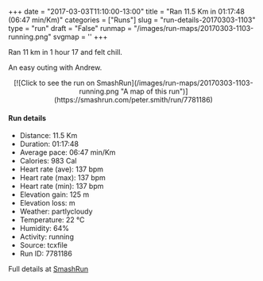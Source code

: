+++
date = "2017-03-03T11:10:00-13:00"
title = "Ran 11.5 Km in 01:17:48 (06:47 min/Km)"
categories = ["Runs"]
slug = "run-details-20170303-1103"
type = "run"
draft = "False"
runmap = "/images/run-maps/20170303-1103-running.png"
svgmap = '<polyline points="0 56, 1 60, 2 60, 5 57, 8 54, 10 51, 10 51, 12 50, 18 48, 24 50, 27 46, 27 45, 27 45, 28 44, 29 45, 35 44, 40 45, 44 46, 47 47, 55 54, 62 56, 67 56, 76 54, 79 53, 82 51, 89 53, 92 54, 96 52, 99 50, 100 48, 100 47, 98 43, 97 40, 97 44, 100 48, 95 52, 92 53, 89 52, 82 51, 82 51, 81 51, 81 52, 81 52, 79 53, 73 55, 67 56, 62 56, 57 55, 55 53, 46 46, 44 45, 29 44, 27 45, 26 46, 24 49, 22 49, 18 47, 10 51">'
+++

Ran 11 km in 1 hour 17 and felt chill. 

An easy outing with Andrew. 

<!--more-->

<center>
[![Click to see the run on SmashRun](/images/run-maps/20170303-1103-running.png "A map of this run")](https://smashrun.com/peter.smith/run/7781186)
</center>

#### Run details

* Distance: 11.5 Km
* Duration: 01:17:48
* Average pace: 06:47 min/Km
* Calories: 983 Cal
* Heart rate (ave): 137 bpm
* Heart rate (max): 137 bpm
* Heart rate (min): 137 bpm
* Elevation gain: 125 m
* Elevation loss:  m
* Weather: partlycloudy
* Temperature: 22 &deg;C
* Humidity: 64%
* Activity: running
* Source: tcxfile
* Run ID: 7781186

Full details at [SmashRun](https://smashrun.com/peter.smith/run/7781186)